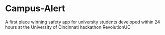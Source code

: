 Campus-Alert
============

A first place winning safety app for university students developed within 24 hours at the University of Cincinnati hackathon RevolutionUC
